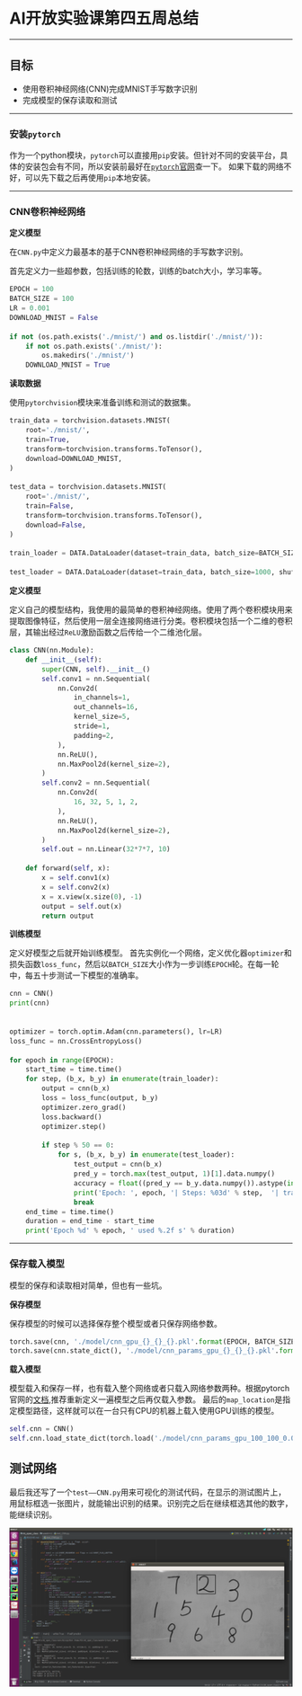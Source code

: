 # AI开放实验课第四五周总结

-------------------


## 目标

 - 使用卷积神经网络(CNN)完成MNIST手写数字识别
 - 完成模型的保存读取和测试


-----------------


### 安装`pytorch`

作为一个python模块，`pytorch`可以直接用`pip`安装。但针对不同的安装平台，具体的安装包会有不同，所以安装前最好在[`pytorch`官网](https://pytorch.org/get-started/locally/)查一下。
如果下载的网络不好，可以先下载之后再使用`pip`本地安装。


---------------


### CNN卷积神经网络

**定义模型**

 在`CNN.py`中定义力最基本的基于CNN卷积神经网络的手写数字识别。
 
 
首先定义力一些超参数，包括训练的轮数，训练的batch大小，学习率等。

```python
EPOCH = 100
BATCH_SIZE = 100
LR = 0.001
DOWNLOAD_MNIST = False

if not (os.path.exists('./mnist/') and os.listdir('./mnist/')):
    if not os.path.exists('./mnist/'):
        os.makedirs('./mnist/')
    DOWNLOAD_MNIST = True
```


**读取数据**

使用`pytorchvision`模块来准备训练和测试的数据集。

```python
train_data = torchvision.datasets.MNIST(
    root='./mnist/',
    train=True,
    transform=torchvision.transforms.ToTensor(),
    download=DOWNLOAD_MNIST,
)

test_data = torchvision.datasets.MNIST(
    root='./mnist/',
    train=False,
    transform=torchvision.transforms.ToTensor(),
    download=False,
)

train_loader = DATA.DataLoader(dataset=train_data, batch_size=BATCH_SIZE, shuffle=True)

test_loader = DATA.DataLoader(dataset=train_data, batch_size=1000, shuffle=True)
```


**定义模型**

定义自己的模型结构，我使用的最简单的卷积神经网络。使用了两个卷积模块用来提取图像特征，然后使用一层全连接网络进行分类。卷积模块包括一个二维的卷积层，其输出经过`ReLU`激励函数之后传给一个二维池化层。

```python
class CNN(nn.Module):
    def __init__(self):
        super(CNN, self).__init__()
        self.conv1 = nn.Sequential(
            nn.Conv2d(
                in_channels=1,
                out_channels=16,
                kernel_size=5,
                stride=1,
                padding=2,
            ),
            nn.ReLU(),
            nn.MaxPool2d(kernel_size=2),
        )
        self.conv2 = nn.Sequential(
            nn.Conv2d(
                16, 32, 5, 1, 2,
            ),
            nn.ReLU(),
            nn.MaxPool2d(kernel_size=2),
        )
        self.out = nn.Linear(32*7*7, 10)

    def forward(self, x):
        x = self.conv1(x)
        x = self.conv2(x)
        x = x.view(x.size(0), -1)
        output = self.out(x)
        return output
```


**训练模型**

定义好模型之后就开始训练模型。
首先实例化一个网络，定义优化器`optimizer`和损失函数`loss_func`，然后以`BATCH_SIZE`大小作为一步训练`EPOCH`轮。在每一轮中，每五十步测试一下模型的准确率。

```python
cnn = CNN()
print(cnn)


optimizer = torch.optim.Adam(cnn.parameters(), lr=LR)
loss_func = nn.CrossEntropyLoss()

for epoch in range(EPOCH):
    start_time = time.time()
    for step, (b_x, b_y) in enumerate(train_loader):
        output = cnn(b_x)
        loss = loss_func(output, b_y)
        optimizer.zero_grad()
        loss.backward()
        optimizer.step()

        if step % 50 == 0:
            for s, (b_x, b_y) in enumerate(test_loader):
                test_output = cnn(b_x)
                pred_y = torch.max(test_output, 1)[1].data.numpy()
                accuracy = float((pred_y == b_y.data.numpy()).astype(int).sum()) / float(b_y.size(0))
                print('Epoch: ', epoch, '| Steps: %03d' % step,  '| train loss: %.6f' % loss.data.numpy(), '| test accuracy: %.4f' % accuracy)
                break
    end_time = time.time()
    duration = end_time - start_time
    print('Epoch %d' % epoch, ' used %.2f s' % duration)
```


------------------


### 保存载入模型


模型的保存和读取相对简单，但也有一些坑。

**保存模型**

保存模型的时候可以选择保存整个模型或者只保存网络参数。

```python
torch.save(cnn, './model/cnn_gpu_{}_{}_{}.pkl'.format(EPOCH, BATCH_SIZE, LR))
torch.save(cnn.state_dict(), './model/cnn_params_gpu_{}_{}_{}.pkl'.format(EPOCH, BATCH_SIZE, LR))
```


**载入模型**

模型载入和保存一样，也有载入整个网络或者只载入网络参数两种。根据pytorch官网的[文档](https://pytorch.org/docs/master/notes/serialization.html),推荐重新定义一遍模型之后再仅载入参数。
最后的`map_location`是指定模型路径，这样就可以在一台只有CPU的机器上载入使用GPU训练的模型。

```python
self.cnn = CNN()
self.cnn.load_state_dict(torch.load('./model/cnn_params_gpu_100_100_0.001.pkl', map_location='cpu'))
```


## 测试网络

最后我还写了一个`test——CNN.py`用来可视化的测试代码，在显示的测试图片上，用鼠标框选一张图片，就能输出识别的结果。识别完之后在继续框选其他的数字，能继续识别。


![test](https://github.com/HLNN/AI_open_class/blob/master/week4-5/pic/test.png)

